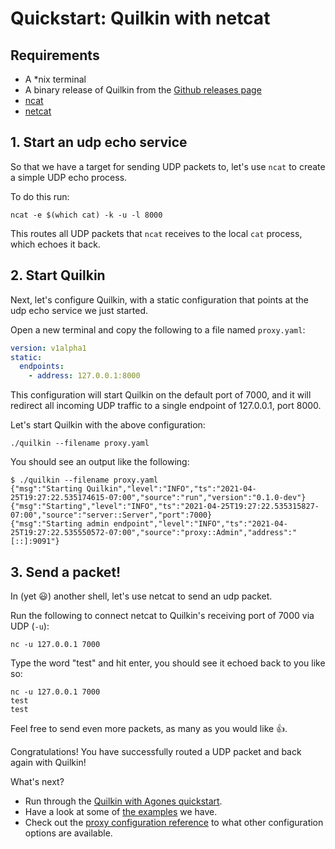 # Quickstart: Quilkin with netcat

## Requirements

* A \*nix terminal
* A binary release of Quilkin from the [Github releases page](https://github.com/googleforgames/quilkin/releases)
* [ncat](https://nmap.org/ncat/guide/)
* [netcat](http://netcat.sourceforge.net/)

## 1. Start an udp echo service

So that we have a target for sending UDP packets to, let's use `ncat` to create a simple UDP echo process.

To do this run:

```shell
ncat -e $(which cat) -k -u -l 8000
```

This routes all UDP packets that `ncat` receives to the local `cat` process, which echoes it back.

## 2. Start Quilkin

Next, let's configure Quilkin, with a static configuration that points at the udp echo service we just started.

Open a new terminal and copy the following to a file named `proxy.yaml`:

```yaml
version: v1alpha1
static:
  endpoints:
    - address: 127.0.0.1:8000
```

This configuration will start Quilkin on the default port of 7000, and it will redirect all incoming UDP traffic to
a single endpoint of 127.0.0.1, port 8000.

Let's start Quilkin with the above configuration:

```shell
./quilkin --filename proxy.yaml
```

You should see an output like the following:

```shell
$ ./quilkin --filename proxy.yaml
{"msg":"Starting Quilkin","level":"INFO","ts":"2021-04-25T19:27:22.535174615-07:00","source":"run","version":"0.1.0-dev"}
{"msg":"Starting","level":"INFO","ts":"2021-04-25T19:27:22.535315827-07:00","source":"server::Server","port":7000}
{"msg":"Starting admin endpoint","level":"INFO","ts":"2021-04-25T19:27:22.535550572-07:00","source":"proxy::Admin","address":"[::]:9091"}
```

## 3. Send a packet!

In (yet 😃) another shell, let's use netcat to send an udp packet.

Run the following to connect netcat to Quilkin's receiving port of 7000 via UDP (`-u`):

```shell
nc -u 127.0.0.1 7000
```

Type the word "test" and hit enter, you should see it echoed back to you like so:

```shell
nc -u 127.0.0.1 7000
test
test
```

Feel free to send even more packets, as many as you would like 👍.

Congratulations! You have successfully routed a UDP packet and back again with Quilkin!

What's next?

* Run through the [Quilkin with Agones quickstart](./quickstart-agones-xonotic.md).
* Have a look at some of [the examples](https://github.com/googleforgames/quilkin/blob/main/examples) we have.
* Check out the [proxy configuration reference](./proxy-configuration.md) to what other configuration options are
  available.
